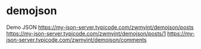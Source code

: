 # demojson
Demo JSON
https://my-json-server.typicode.com/zwmyint/demojson/posts
https://my-json-server.typicode.com/zwmyint/demojson/posts/1
https://my-json-server.typicode.com/zwmyint/demojson/comments
